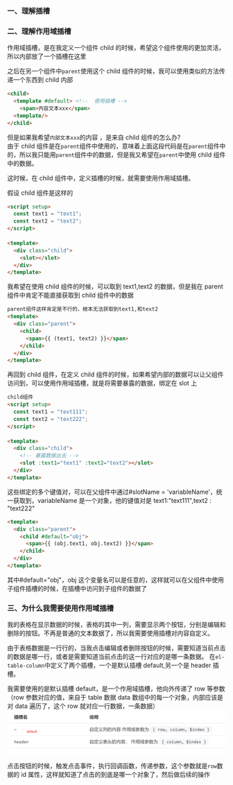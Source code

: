 ### 一、理解插槽

### 二、理解作用域插槽

作用域插槽，是在我定义一个组件 child 的时候，希望这个组件使用的更加灵活，所以内部放了一个插槽在这里

之后在另一个组件中`parent`使用这个 child 组件的时候，我可以使用类似的方法传递一个东西到 child 内部

```html
<child>
  <template #default> <!--  使用插槽 -->
    <span>内容文本xxx</span>
  <template/>
</child>
```

但是如果我希望`内部文本xxx`的内容 ，是来自 child 组件的怎么办?  
由于 child 组件是在`parent`组件中使用的，意味着上面这段代码是在`parent`组件中的，所以我只能用`parent`组件中的数据，但是我又希望在`parent`中使用 child 组件中的数据。

这时候，在 child 组件中，定义插槽的时候，就需要使用作用域插槽。

假设 child 组件是这样的

```html
<script setup>
  const text1 = "text1";
  const text2 = "text2";
</script>

<template>
  <div class="child">
    <slot></slot>
  </div>
</template>
```

我希望在使用 child 组件的时候，可以取到 text1,text2 的数据，但是我在 parent 组件中肯定不能直接获取到 child 组件中的数据

```html
parent组件这样肯定是不行的，根本无法获取到text1,和text2
<template>
  <div class="parent">
    <child>
      <span>{{ (text1, text2) }}</span>
    </child>
  </div>
</template>
```

再回到 child 组件，在定义 child 组件的时候，如果希望内部的数据可以让父组件访问到，可以使用作用域插槽，就是将需要暴露的数据，绑定在 slot 上

```html
child组件
<script setup>
  const text1 = "text111";
  const text2 = "text222";
</script>

<template>
  <div class="child">
    <!-- 暴露数据出去 -->
    <slot :text1="text1" :text2="text2"></slot>
  </div>
</template>
```

这些绑定的多个键值对，可以在父组件中通过#slotName = 'variableName'，统一获取到，variableName 是一个对象，他的键值对是 text1:"text111",text2 : "text222"

```html
<template>
  <div class="parent">
    <child #default="obj">
      <span>{{ (obj.text1, obj.text2) }}</span>
    </child>
  </div>
</template>
```

其中#default="obj"，obj 这个变量名可以是任意的，这样就可以在父组件中使用子组件插槽的时候，在插槽中访问到子组件的数据了

### 三、为什么我需要使用作用域插槽

我的表格在显示数据的时候，表格的其中一列，需要显示两个按钮，分别是编辑和删除的按钮。不再是普通的文本数据了，所以我需要使用插槽对内容自定义。

由于表格数据是一行行的，当我点击编辑或者删除按钮的时候，需要知道当前点击的数据是哪一行，或者是需要知道当前点击的这一行对应的是哪一条数据。
在`el-table-column`中定义了两个插槽，一个是默认插槽 default,另一个是 header 插槽。

我需要使用的是默认插槽 default，是一个作用域插槽，他向外传递了 row 等参数
（row 参数对应的值，来自于 table 数据 data 数组中的每一个对象，内部应该是对 data 遍历了，这个 row 就对应一行数据，一条数据）
![默认插槽](image-6.png)

点击按钮的时候，触发点击事件，执行回调函数，传递参数，这个参数就是`row`数据的 id 属性，这样就知道了点击的到底是哪一个对象了，然后做后续的操作
